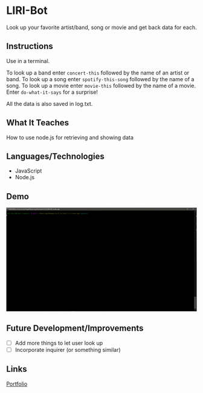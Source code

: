 # LIRI-Bot
Look up your favorite artist/band, song or movie and get back data for each.

## Instructions
Use in a terminal.

To look up a band enter `concert-this` followed by the name of an artist or band.
To look up a song enter `spotify-this-song` followed by the name of a song.
To look up a movie enter `movie-this` followed by the name of a movie.
Enter `do-what-it-says` for a surprise!

All the data is also saved in log.txt.

## What It Teaches
How to use node.js for retrieving and showing data

## Languages/Technologies 
* JavaScript
* Node.js

## Demo
![Demo Gif](liriDemo.gif)

## Future Development/Improvements
- [ ] Add more things to let user look up
- [ ] Incorporate inquirer (or something similar)

## Links
[Portfolio](https://lmboyle.github.io/)
